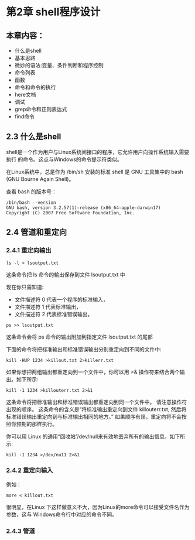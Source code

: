# 第2章 shell程序设计

## 本章内容：
- 什么是shell
- 基本思路
- 微妙的语法:变量、条件判断和程序控制
- 命令列表
- 函数
- 命令和命令的执行
- here文档
- 调试
- grep命令和正则表达式
- find命令

## 2.3 什么是shell
shell是一个作为用户与Linux系统间接口的程序，它允许用户向操作系统输入需要执行
的命令。这点与Windows的命令提示符类似。

在Linux系统中，总是作为 /bin/sh 安装的标准 shell 是 GNU 工具集中的 bash (GNU Bourne Again Shell)。


查看 bash 的版本号：
```
/bin/bash --version
GNU bash, version 3.2.57(1)-release (x86_64-apple-darwin17)
Copyright (C) 2007 Free Software Foundation, Inc.
```

## 2.4 管道和重定向

### 2.4.1 重定向输出

```
ls -l > lsoutput.txt
```
这条命令把 ls 命令的輸出保存到文件 lsoutput.txt 中

现在你只需知道:
- 文件描述符 0 代表一个程序的标准输入，
- 文件描述符 1 代表标准输出，
- 文件描述符 2 代表标准错误输出。

```
ps >> lsoutput.txt 
```
这条命令会将 ps 命令的输出附加到指定文件 lsoutput.txt 的尾部



下面的命令将把标准输出和标准错误输出分别重定向到不同的文件中:
```
kill -HUP 1234 >killout.txt 2>killerr.txt
```


如果你想把两组输出都重定向到一个文件中，你可以用 >& 操作符来结合两个输出。如下所示:
```
kill -1 1234 >killouterr.txt 2>&1
```

这条命令将把标准输出和标准错误输出都重定向到同一个文件中。
请注意操作符出现的顺序。
这条命令的含义是“将标准输出重定向到文件 killouterr.txt,
然后将标准错误输出重定向到与标准输出相同的地方。”
如果顺序有误，重定向将不会按照你预期的那样执行。

你可以用 Linux 的通用“回收站”/dev/null来有效地丟弃所有的输出信息，如下所示:
```
kill -1 1234 >/dev/nu11 2>&1
```

### 2.4.2 重定向输入
例如：
```
more < killout.txt
```
很明显，在Linux 下这样做意义不大，因为Linux的more命令可以接受文件名作为参数，这与
Windows命令行中对应的命令不同。


### 2.4.3 管道



